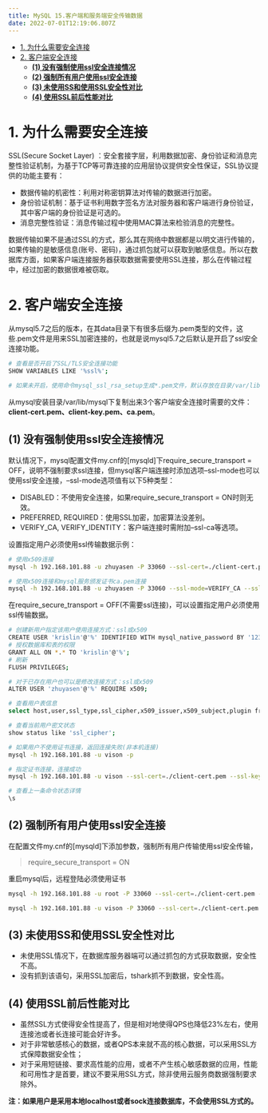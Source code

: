 ```yaml
---
title: MySQL 15.客户端和服务端安全传输数据
date: 2022-07-01T12:19:06.807Z
---
```

- [1. 为什么需要安全连接](#1-为什么需要安全连接)
- [2. 客户端安全连接](#2-客户端安全连接)
  - [**(1) 没有强制使用ssl安全连接情况**](#1-没有强制使用ssl安全连接情况)
  - [**(2) 强制所有用户使用ssl安全连接**](#2-强制所有用户使用ssl安全连接)
  - [**(3) 未使用SS和使用SSL安全性对比**](#3-未使用ss和使用ssl安全性对比)
  - [**(4) 使用SSL前后性能对比**](#4-使用ssl前后性能对比)

# 1. 为什么需要安全连接

SSL(Secure Socket Layer) ：安全套接字层，利用数据加密、身份验证和消息完整性验证机制，为基于TCP等可靠连接的应用层协议提供安全性保证，SSL协议提供的功能主要有：

- 数据传输的机密性：利用对称密钥算法对传输的数据进行加密。
- 身份验证机制：基于证书利用数字签名方法对服务器和客户端进行身份验证，其中客户端的身份验证是可选的。
- 消息完整性验证：消息传输过程中使用MAC算法来检验消息的完整性。

数据传输如果不是通过SSL的方式，那么其在网络中数据都是以明文进行传输的，如果传输的是敏感信息(账号、密码)，通过抓包就可以获取到敏感信息。所以在数据库方面，如果客户端连接服务器获取数据需要使用SSL连接，那么在传输过程中，经过加密的数据很难被窃取。

# 2. 客户端安全连接

从mysql5.7之后的版本，在其data目录下有很多后缀为.pem类型的文件，这些.pem文件是用来SSL加密连接的，也就是说mysql5.7之后默认是开启了ssl安全连接功能。

```bash
# 查看是否开启了SSL/TLS安全连接功能
SHOW VARIABLES LIKE '%ssl%';

# 如果未开启，使用命令mysql_ssl_rsa_setup生成*.pem文件，默认存放在目录/var/lib/mysql下
```

从mysql安装目录/var/lib/mysql下复制出来3个客户端安全连接时需要的文件：**client-cert.pem、client-key.pem、ca.pem**。



## **(1) 没有强制使用ssl安全连接情况**

默认情况下，mysql配置文件my.cnf的[mysqld]下require_secure_transport = OFF，说明不强制要求ssl连接，但mysql客户端连接时添加选项–ssl-mode也可以使用ssl安全连接，–ssl-mode选项值有以下5种类型：

- DISABLED：不使用安全连接，如果require_secure_transport = ON时则无效。
- PREFERRED, REQUIRED：使用SSL加密，加密算法没差别。
- VERIFY_CA, VERIFY_IDENTITY：客户端连接时需附加–ssl-ca等选项。

设置指定用户必须使用ssl传输数据示例：

```bash
# 使用x509连接
mysql -h 192.168.101.88 -u zhuyasen -P 33060 --ssl-cert=./client-cert.pem --ssl-key=./client-key.pem --ssl-mode=REQUIRED -p

# 使用x509连接和mysql服务颁发证书ca.pem连接
mysql -h 192.168.101.88 -u zhuyasen -P 33060 --ssl-mode=VERIFY_CA --ssl-cert=./client-cert.pem --ssl-key=./client-key.pem --ssl-ca=./ca.pem -p
```



在require_secure_transport = OFF(不需要ssl连接)，可以设置指定用户必须使用ssl传输数据。

```bash
# 创建新用户指定该用户使用连接方式：ssl或x509
CREATE USER 'krislin'@'%' IDENTIFIED WITH mysql_native_password BY '123456' REQUIRE ssl;
# 授权数据库和表的权限
GRANT ALL ON *.* TO 'krislin'@'%';
# 刷新
FLUSH PRIVILEGES;

# 对于已存在用户也可以是修改连接方式：ssl或x509
ALTER USER 'zhuyasen'@'%' REQUIRE x509;

# 查看用户表信息
select host,user,ssl_type,ssl_cipher,x509_issuer,x509_subject,plugin from mysql.user;

# 查看当前用户密文状态
show status like 'ssl_cipher';

# 如果用户不使用证书连接，返回连接失败(非本机连接)
mysql -h 192.168.101.88 -u vison -p

# 指定证书连接，连接成功
mysql -h 192.168.101.88 -u vison --ssl-cert=./client-cert.pem --ssl-key=./client-key.pem -p

# 查看上一条命令状态详情
\s
```



## **(2) 强制所有用户使用ssl安全连接**

在配置文件my.cnf的[mysqld]下添加参数，强制所有用户传输使用ssl安全传输，

> require_secure_transport = ON

重启mysql后，远程登陆必须使用证书

```bash
mysql -h 192.168.101.88 -u root -P 33060 --ssl-cert=./client-cert.pem --ssl-key=./client-key.pem -p

mysql -h 192.168.101.88 -u vison -P 33060 --ssl-cert=./client-cert.pem --ssl-key=./client-key.pem --ssl-ca=./ca.pem --ssl-mode=VERIFY_CA -p
```



## **(3) 未使用SS和使用SSL安全性对比**

- 未使用SSL情况下，在数据库服务器端可以通过抓包的方式获取数据，安全性不高。
- 没有抓到该语句，采用SSL加密后，tshark抓不到数据，安全性高。



## **(4) 使用SSL前后性能对比**

- 虽然SSL方式使得安全性提高了，但是相对地使得QPS也降低23%左右，使用连接池或者长连接可能会好许多。
- 对于非常敏感核心的数据，或者QPS本来就不高的核心数据，可以采用SSL方式保障数据安全性；
- 对于采用短链接、要求高性能的应用，或者不产生核心敏感数据的应用，性能和可用性才是首要，建议不要采用SSL方式，除非使用云服务商数据强制要求除外。



**注：如果用户是采用本地localhost或者sock连接数据库，不会使用SSL方式的。**